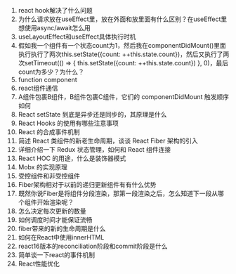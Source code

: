 1. react hook解决了什么问题
2. 为什么请求放在useEffect里，放在外面和放里面有什么区别？在useEffect里想使用async/await怎么用
3. useLayoutEffect和useEffect具体执行时机
4. 假如我一个组件有一个状态count为1，然后我在componentDidMount()里面执行执行了两次this.setState({count: ++this.state.count})，然后又执行了两次setTimeout(() => { this.setState({count: ++this.state.count}) }, 0)，最后count为多少？为什么？
5. function component
6. react组件通信
7. A组件包裹B组件，B组件包裹C组件，它们的 componentDidMount 触发顺序如何
8. React setState 到底是异步还是同步的，其原理是什么
9. React Hooks 的使用有哪些注意事项
10. React 的合成事件机制
11. 简述 React 类组件的新老生命周期，谈谈 React Fiber 架构的引入
12. 详细介绍一下 Redux 状态管理，如何和 React 组件连接
13. React HOC 的用途，什么是装饰器模式
14. Mobx 的实现原理
15. 受控组件和非受控组件
16. Fiber架构相对于以前的递归更新组件有有什么优势
17. 既然你说Fiber是将组件分段渲染，那第一段渲染之后，怎么知道下一段从哪个组件开始渲染呢？
18. 怎么决定每次更新的数量
19. 如何调度时间才能保证流畅
20. fiber带来的新的生命周期是什么
21. 如何在React中使用innerHTML
22. react16版本的reconciliation阶段和commit阶段是什么
23. 简单谈一下react的事件机制
24. React性能优化